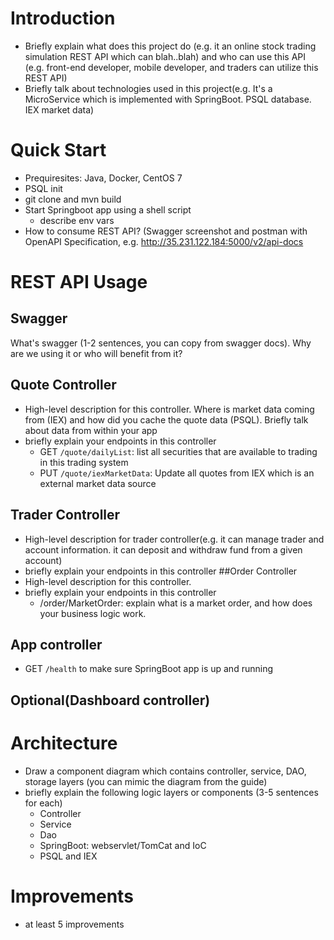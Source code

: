 # Introduction
- Briefly explain what does this project do (e.g. it an online stock trading simulation REST API which can blah..blah) and who can use this API (e.g. front-end developer, mobile developer, and traders can utilize this REST API)
- Briefly talk about technologies used in this project(e.g. It's a MicroService which is implemented with SpringBoot. PSQL database. IEX market data)

# Quick Start
- Prequiresites: Java, Docker, CentOS 7
- PSQL init
- git clone and mvn build
- Start Springboot app using a shell script
  - describe env vars
- How to consume REST API? (Swagger screenshot and postman with OpenAPI Specification, e.g. http://35.231.122.184:5000/v2/api-docs

# REST API Usage
## Swagger
What's swagger (1-2 sentences, you can copy from swagger docs). Why are we using it or who will benefit from it?
## Quote Controller
- High-level description for this controller. Where is market data coming from (IEX) and how did you cache the quote data (PSQL). Briefly talk about data from within your app
- briefly explain your endpoints in this controller
  - GET `/quote/dailyList`: list all securities that are available to trading in this trading system
  - PUT `/quote/iexMarketData`: Update all quotes from IEX which is an external market data source
## Trader Controller
- High-level description for trader controller(e.g. it can manage trader and account information. it can deposit and withdraw fund from a given account)
- briefly explain your endpoints in this controller
##Order Controller
- High-level description for this controller.
- briefly explain your endpoints in this controller
  - /order/MarketOrder: explain what is a market order, and how does your business logic work. 
## App controller
- GET `/health` to make sure SpringBoot app is up and running
## Optional(Dashboard controller)

# Architecture
- Draw a component diagram which contains controller, service, DAO, storage layers (you can mimic the diagram from the guide)
- briefly explain the following logic layers or components (3-5 sentences for each)
  - Controller 
  - Service
  - Dao
  - SpringBoot: webservlet/TomCat and IoC
  - PSQL and IEX

# Improvements
- at least 5 improvements